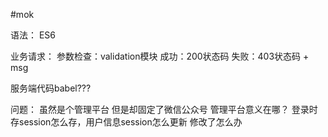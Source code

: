 #mok

语法：
    ES6

业务请求：
    参数检查：validation模块
    成功：200状态码
    失败：403状态码 + msg
 
 服务端代码babel???
 
 问题：
    虽然是个管理平台 但是却固定了微信公众号 管理平台意义在哪？
    登录时存session怎么存，用户信息session怎么更新 修改了怎么办
    